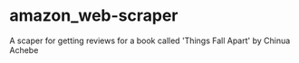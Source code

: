 # amazon_web-scraper

A scaper for getting reviews for a book called 'Things Fall Apart' by Chinua Achebe
